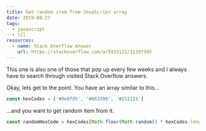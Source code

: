 ```yaml
---
title: Get random item from JavaScript array
date: 2019-08-27
tags:
  - javascript
  - til
resources:
  - name: Stack Overflow Answer
    url: https://stackoverflow.com/a/5915122/11197595
---
```


This one is also one of those that pop up every few weeks and I always have to search through visited Stack Overflow answers.

Okay, lets get to the point. You have an array similar to this...

```js
const hexCodes = ['#0e8fd5', '#663399', '#212121']
```

...and you want to get random item from it.

```js
const randomHexCode = hexCodes[Math.floor(Math.random() * hexCodes.length)]
```

